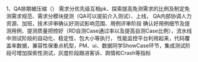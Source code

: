 1、QA排期被压缩（）
需求分优先级互相pk、探索提高免测需求的比例及制定免测需求规范、需求分模块提测（QA可以提前介入测试）、上线，
QA内部协调人力资源、加班，技术评审确认好测试影响范围、用例评审阶段
确认好用例细节及提测用例、提测质量把控好（RD自测Case通过率以及提高自测Case比例），流水线中测试阶段的自动化、稳定性、包大小等执行，
性能监控平台利用起来，代码覆盖率数据，兼容性保重点机型，PM、ui、数据同学ShowCase环节，集成测试阶段可增加探索性测试，灰度阶段跟进客诉、舆情和Crash等指标
